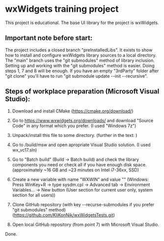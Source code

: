 ﻿# wxWidgets training project

This project is educational. The base UI library for the project is wxWidgets.

## Important note before start:

The project includes a closed branch "preInstalledLibs". It exists to show how to install and configure wxWidgets library sources to a local directory.
The "main" branch uses the "git submodules" method of library inclusion.
Setting up and working with the "git submodules" method is easier. Doing steps 1, 7 and 8 will be enough. If you have an empty "3rdParty" folder after "git clone" you'll have to run "git submodule update --init --recursive".

## Steps of workplace preparation (Microsoft Visual Studio):

1. Download and install CMake (https://cmake.org/download/)
2. Go to https://www.wxwidgets.org/downloads/ and download "Source Code" in any format which you prefer. (I used "Windows 7z")
3. Unpack/install this file to some directory. (further in the text: <wxDirPath>)
4. Go to <wxDirPath>/build/msw and open apropriate Visual Studio solution. (I used wx_vc17.sln)
5. Go to "Batch build" (Build -> Batch build) and check the library components you need or check all if you have enough disk space. (approximately ~16 GB and ~23 minutes on Intel i7-36xx, SSD)
6. Create a new variable with name "WXWIN" and value "<wxDirPath>" (Windows: Press WinKey+R -> type sysdm.cpl -> Advanced tab -> Environment Variables... -> New button (User section for current user only, system section for all users))

7. Clone GitHub repository (with key --recurse-submodules if you prefer "git submodules" method) (https://github.com/KliKonNik/wxWidgetsTests.git) 

8. Open local GitHub repository (from point 7) with Microsoft Visual Studio.

Done.
